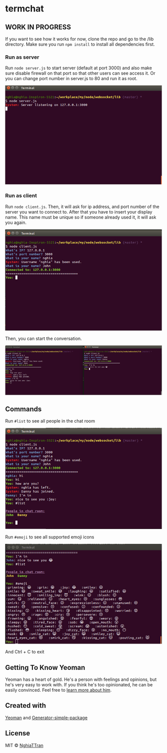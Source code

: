 # termchat

## WORK IN PROGRESS

If you want to see how it works for now, clone the repo and go to the /lib directory. Make sure you run `npm install` to install all dependencies first.

### Run as server

Run `node server.js` to start server (default at port 3000) and also make sure disable firewall on that port so that other users can see access it. Or you can change port number in server.js to 80 and run it as root.

![alt text](img/server.png "")

### Run as client

Run `node client.js`. Then, it will ask for ip address, and port number of the server you want to connect to. After that you have to insert your display name. This name must be unique so if someone already used it, it will ask you again.

![alt text](img/client.png "")

Then, you can start the conversation.

![alt text](img/chat.png "")

## Commands

Run `#list` to see all people in the chat room

![alt text](img/list.png "")

Run `#emoji` to see all supported emoji icons

![alt text](img/emoji.png "")

And Ctrl + C to exit

<!-- [![NPM version][npm-image]][npm-url] [![Build Status][travis-image]][travis-url] [![Dependency Status][daviddm-image]][daviddm-url] [![Coverage percentage][coveralls-image]][coveralls-url]

## Installation

```
  npm install --save termchat
```

## Usage

```js
var termchat = require('termchat');
``` -->

## Getting To Know Yeoman

Yeoman has a heart of gold. He&#39;s a person with feelings and opinions, but he&#39;s very easy to work with. If you think he&#39;s too opinionated, he can be easily convinced. Feel free to [learn more about him](http://yeoman.io/).

## Created with
[Yeoman](https://npmjs.org/package/yo) and [Generator-simple-package](https://npmjs.org/package/generator-simple-package)

## License
MIT © [NghiaTTran]()

[npm-image]: https://badge.fury.io/js/termchat.svg
[npm-url]: https://npmjs.org/package/termchat
[travis-image]: https://travis-ci.org/nghiattran/termchat.svg?branch=master
[travis-url]: https://travis-ci.org/nghiattran/termchat
[daviddm-image]: https://david-dm.org/nghiattran/termchat.svg?theme=shields.io
[daviddm-url]: https://david-dm.org/nghiattran/termchat
[coveralls-image]: https://coveralls.io/repos/nghiattran/termchat/badge.svg
[coveralls-url]: https://coveralls.io/github/nghiattran/termchat
